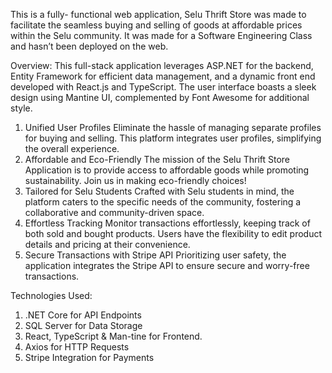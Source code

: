 This is a fully- functional web application, Selu Thrift Store was made to facilitate the seamless buying and selling of goods at affordable prices within the Selu community. It was made for a Software Engineering Class and hasn’t been deployed on the web.


Overview:
 This full-stack application leverages ASP.NET for the backend, Entity Framework for efficient data management, and a dynamic front end developed with React.js and TypeScript. The user interface boasts a sleek design using Mantine UI, complemented by Font Awesome for additional style. 

1.	Unified User Profiles Eliminate the hassle of managing separate profiles for buying and selling. This platform integrates user profiles, simplifying the overall experience.
2.	Affordable and Eco-Friendly The mission of the Selu Thrift Store Application is to provide access to affordable goods while promoting sustainability. Join us in making eco-friendly choices!
3.	Tailored for Selu Students Crafted with Selu students in mind, the platform caters to the specific needs of the community, fostering a collaborative and community-driven space.
4.	Effortless Tracking Monitor transactions effortlessly, keeping track of both sold and bought products. Users have the flexibility to edit product details and pricing at their convenience.
5.	Secure Transactions with Stripe API Prioritizing user safety, the application integrates the Stripe API to ensure secure and worry-free transactions.

Technologies Used:
1.	.NET Core for API Endpoints
2.	SQL Server for Data Storage
3.	React, TypeScript & Man-tine for Frontend.
4.	Axios for HTTP Requests
5. Stripe Integration for Payments

